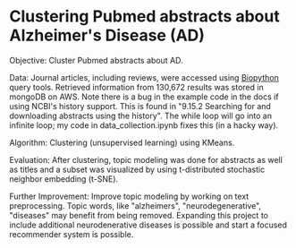 # Clustering Pubmed abstracts about Alzheimer's Disease (AD)

Objective: Cluster Pubmed abstracts about AD.

Data: Journal articles, including reviews, were accessed using [Biopython](http://biopython.org) query tools. Retrieved information from 130,672 results was stored in mongoDB on AWS. Note there is a bug in the example code in the docs if using NCBI's history support. This is found in "9.15.2  Searching for and downloading abstracts using the history". The while loop will go into an infinite loop; my code in data_collection.ipynb fixes this (in a hacky way).

Algorithm: Clustering (unsupervised learning) using KMeans. 

Evaluation: After clustering, topic modeling was done for abstracts as well as titles and a subset was visualized by using t-distributed stochastic neighbor embedding (t-SNE).

Further Improvement: Improve topic modeling by working on text preprocessing. Topic words, like "alzheimers", "neurodegenerative", "diseases" may benefit from being removed. Expanding this project to include additional neurodenerative diseases is possible and start a focused recommender system is possible.

